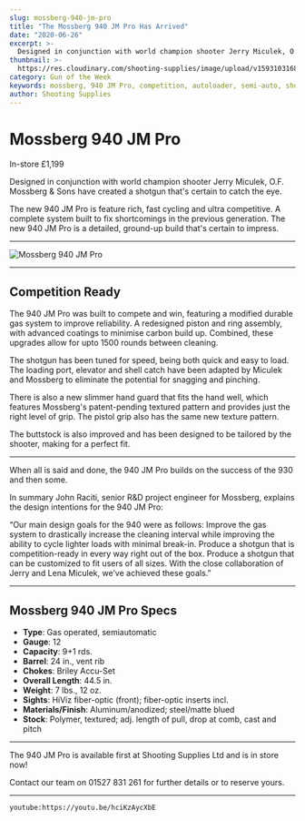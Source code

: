 ```yaml
---
slug: mossberg-940-jm-pro
title: "The Mossberg 940 JM Pro Has Arrived"
date: "2020-06-26"
excerpt: >-
  Designed in conjunction with world champion shooter Jerry Miculek, O.F. Mossberg & Sons have created a shotgun that's certain to catch the eye.
thumbnail: >-
  https://res.cloudinary.com/shooting-supplies/image/upload/v1593103168/Blog/mossberg-940-jm-pro-fb_tqy8k2.png
category: Gun of the Week
keywords: mossberg, 940 JM Pro, competition, autoloader, semi-auto, shotgun
author: Shooting Supplies
---
```


# **Mossberg 940 JM Pro**

In-store £1,199

Designed in conjunction with world champion shooter Jerry Miculek, O.F. Mossberg & Sons have created a shotgun that's certain to catch the eye.

The new 940 JM Pro is feature rich, fast cycling and ultra competitive. A complete system built to fix shortcomings in the previous generation. The new 940 JM Pro is a detailed, ground-up build that's certain to impress.

---

![Mossberg 940 JM Pro](https://res.cloudinary.com/shooting-supplies/image/upload/v1593090732/Blog/Mossberg-940-JM-Pro_sia58l.jpg)

---

## **Competition Ready**

The 940 JM Pro was built to compete and win, featuring a modified durable gas system to improve reliability. A redesigned piston and ring assembly, with advanced coatings to minimise carbon build up. Combined, these upgrades  allow for upto 1500 rounds between cleaning. 

The shotgun has been tuned for speed, being both quick and easy to load. The loading port, elevator and shell catch have been adapted by Miculek and Mossberg to eliminate the potential for snagging and pinching.

There is also a new slimmer hand guard that fits the hand well, which features Mossberg's patent-pending textured pattern and provides just the right level of grip. The pistol grip also has the same new texture pattern. 

The buttstock is also improved and has been designed to be tailored by the shooter, making for a perfect fit.

---

When all is said and done, the 940 JM Pro builds on the success of the 930 and then some. 

In summary John Raciti, senior R&D project engineer for Mossberg, explains the design intentions for the 940 JM Pro: 

“Our main design goals for the 940 were as follows: Improve the gas system to drastically increase the cleaning interval while improving the ability to cycle lighter loads with minimal break-in. Produce a shotgun that is competition-ready in every way right out of the box. Produce a shotgun that can be customized to fit users of all sizes. With the close collaboration of Jerry and Lena Miculek, we’ve achieved these goals.”

---

## **Mossberg 940 JM Pro Specs**

- **Type**: Gas operated, semiautomatic
- **Gauge**: 12
- **Capacity**: 9+1 rds.
- **Barrel**: 24 in., vent rib
- **Chokes**: Briley Accu-Set
- **Overall Length**: 44.5 in.
- **Weight**: 7 lbs., 12 oz.
- **Sights**: HiViz fiber-optic (front); fiber-optic inserts incl.
- **Materials/Finish**: Aluminum/anodized; steel/matte blued
- **Stock**: Polymer, textured; adj. length of pull, drop at comb, cast and pitch

---

The 940 JM Pro is available first at Shooting Supplies Ltd and is in store now! 

Contact our team on 01527 831 261 for further details or to reserve yours.

---

`youtube:https://youtu.be/hciKzAycXbE`